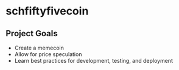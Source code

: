 # schfiftyfivecoin

## Project Goals
* Create a memecoin
* Allow for price speculation
* Learn best practices for development, testing, and deployment
